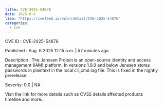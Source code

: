 ```yaml
--- 
title: CVE-2025-54876
date: 2025-8-6
lien: "https://cvefeed.io/vuln/detail/CVE-2025-54876"
categories:
  - cve
---
```


CVE ID : CVE-2025-54876

Published :  Aug. 6
2025
12:15 a.m. | 57 minutes ago

Description : The Janssen Project is an open-source identity and access management (IAM) platform. In versions 1.9.0 and below
Janssen stores passwords in plaintext in the local cli_cmd.log file. This is fixed in the nightly prerelease.

Severity: 0.0 | NA

Visit the link for more details
such as CVSS details
affected products
timeline
and more...
